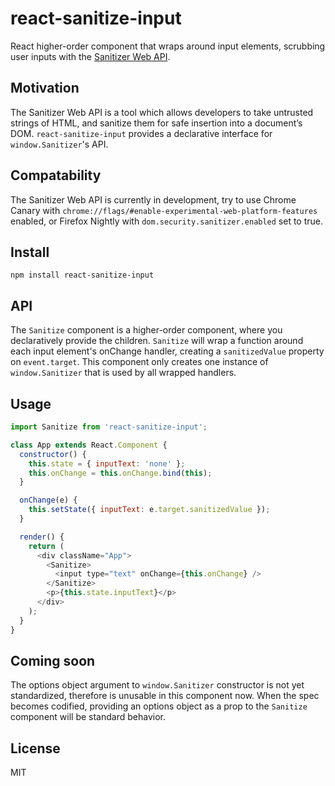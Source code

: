 # react-sanitize-input

React higher-order component that wraps around input elements, scrubbing user inputs with the [Sanitizer Web API](https://developer.mozilla.org/en-US/docs/Web/API/Sanitizer).

## Motivation

The Sanitizer Web API is a tool which allows developers to take untrusted strings of HTML, and sanitize them for safe insertion into a document’s DOM. `react-sanitize-input` provides a declarative interface for `window.Sanitizer`'s API.

## Compatability

The Sanitizer Web API is currently in development, try to use Chrome Canary with `chrome://flags/#enable-experimental-web-platform-features` enabled, or Firefox Nightly with `dom.security.sanitizer.enabled` set to true.

## Install

```
npm install react-sanitize-input
```

## API

The `Sanitize` component is a higher-order component, where you declaratively provide the children. `Sanitize` will wrap a function around each input element's onChange handler, creating a `sanitizedValue` property on `event.target`. This component only creates one instance of `window.Sanitizer` that is used by all wrapped handlers.

## Usage

```js
import Sanitize from 'react-sanitize-input';

class App extends React.Component {
  constructor() {
    this.state = { inputText: 'none' };
    this.onChange = this.onChange.bind(this);
  }

  onChange(e) {
    this.setState({ inputText: e.target.sanitizedValue });
  }

  render() {
    return (
      <div className="App">
        <Sanitize>
          <input type="text" onChange={this.onChange} />
        </Sanitize>
        <p>{this.state.inputText}</p>
      </div>
    );
  }
}
```

## Coming soon

The options object argument to `window.Sanitizer` constructor is not yet standardized, therefore is unusable in this component now. When the spec becomes codified, providing an options object as a prop to the `Sanitize` component will be standard behavior.

## License

MIT
